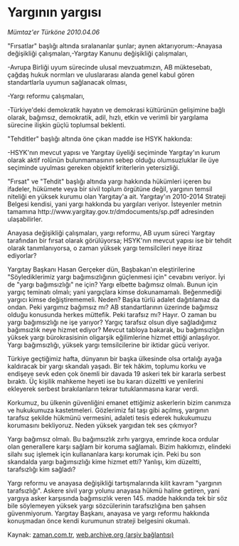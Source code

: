 # Yargının yargısı

*Mümtaz'er Türköne 2010.04.06*

<tr><td class="metin" colspan="2" style="padding-top: 20px; padding-left: 5px; ">"Fırsatlar" başlığı altında sıralananlar şunlar; aynen aktarıyorum:-Anayasa değişikliği çalışmaları,-Yargıtay Kanunu değişikliği çalışmaları,</td></tr><tr><td class="metin" colspan="2" style="padding-top: 20px; padding-left: 5px; "><p>-Avrupa Birliği uyum sürecinde ulusal mevzuatımızın, AB müktesebatı, çağdaş hukuk normları ve uluslararası alanda genel kabul gören standartlarla uyumun sağlanacak olması,
<p>-Yargı reformu çalışmaları,
<p>-Türkiye'deki demokratik hayatın ve demokrasi kültürünün gelişimine bağlı olarak, bağımsız, demokratik, adil, hızlı, etkin ve verimli bir yargılama sürecine ilişkin güçlü toplumsal beklenti.
<p>"Tehditler" başlığı altında öne çıkan madde ise HSYK hakkında:
<p>-HSYK'nın mevcut yapısı ve Yargıtay üyeliği seçiminde Yargıtay'ın kurum olarak aktif rolünün bulunmamasının sebep olduğu olumsuzluklar ile üye seçiminde uyulması gereken objektif kriterlerin yetersizliği.
<p>"Fırsat" ve "Tehdit" başlığı altında yargı hakkında hükümleri içeren bu ifadeler, hükümete veya bir sivil toplum örgütüne değil, yargının temsil niteliği en yüksek kurumu olan Yargıtay'a ait. Yargıtay'ın 2010-2014 Strateji Belgesi kendisi, yani yargı hakkında bu yargıları veriyor. İsteyenler metnin tamamına http://www.yargitay.gov.tr/dmdocuments/sp.pdf adresinden ulaşabilirler.
<p>Anayasa değişikliği çalışmaları, yargı reformu, AB uyum süreci Yargıtay tarafından bir fırsat olarak görülüyorsa; HSYK'nın mevcut yapısı ise bir tehdit olarak tanımlanıyorsa, o zaman yüksek yargı temsilcileri neye itiraz ediyorlar?
<p>Yargıtay Başkanı Hasan Gerçeker dün, Başbakan'ın eleştirilerine "Söylediklerimiz yargı bağımsızlığının güçlenmesi için" cevabını veriyor. İyi de "yargı bağımsızlığı" ne için? Yargı elbette bağımsız olmalı. Bunun için yargıç teminatı olmalı; yani yargıçlara kimse dokunamamalı. Beğenmediği yargıcı kimse değiştirememeli. Neden? Başka türlü adalet dağıtılamaz da ondan. Peki yargımız bağımsız mı? AB standartlarının üzerinde bağımsız olduğu konusunda herkes müttefik. Peki tarafsız mı? Hayır. O zaman bu yargı bağımsızlığı ne işe yarıyor? Yargıç tarafsız olsun diye sağladığımız bağımsızlık neye hizmet ediyor? Mevcut tabloya bakarak, bu bağımsızlığın yüksek yargı bürokrasisinin oligarşik eğilimlerine hizmet ettiği anlaşılıyor. Yargı bağımsızlığı, yüksek yargı temsilcilerine bir iktidar gücü veriyor.
<p>Türkiye geçtiğimiz hafta, dünyanın bir başka ülkesinde olsa ortalığı ayağa kaldıracak bir yargı skandalı yaşadı. Bir tek hâkim, toplumu korku ve endişeye sevk eden çok önemli bir davada 19 askeri tek bir kararla serbest bıraktı. Üç kişilik mahkeme heyeti ise bu kararı düzeltti ve yenilerini ekleyerek serbest bırakılanların tekrar tutuklanmasına karar verdi.
<p>Korkumuz, bu ülkenin güvenliğini emanet ettiğimiz askerlerin bizim canımıza ve hukukumuza kastetmeleri. Gözlerimiz fal taşı gibi açılmış, yargının tarafsız şekilde hükmünü vermesini, adaleti tesis ederek hukukumuzu korumasını bekliyoruz. Neden yüksek yargıdan tek ses çıkmıyor?
<p>Yargı bağımsız olmalı. Bu bağımsızlık zırhı yargıya, emrinde koca ordular olan generallere karşı sağlam bir koruma sağlamalı. Bizim hakkımızı, elindeki silahı suç işlemek için kullananlara karşı korumak için. Peki bu son skandalda yargı bağımsızlığı kime hizmet etti? Yanlışı, kim düzeltti, tarafsızlığı kim sağladı?
<p>Yargı reformu ve anayasa değişikliği tartışmalarında kilit kavram "yargının tarafsızlığı". Askere sivil yargı yolunu anayasa hükmü haline getiren, yani yargıya asker karşısında bağımsızlık veren 145. madde hakkında tek bir söz bile söylemeyen yüksek yargı sözcülerinin tarafsızlığına ben şahsen güvenmiyorum. Yargıtay Başkanı, anayasa ve yargı reformu hakkında konuşmadan önce kendi kurumunun strateji belgesini okumalı.<br/></p></p></p></p></p></p></p></p></p></p></p></p></td></tr>

Kaynak: [zaman.com.tr](http://zaman.com.tr/yazar.do?yazino=969807), [web.archive.org (arşiv bağlantısı)](http://web.archive.org/web/20100414001044/http://www.zaman.com.tr:80/yazar.do?yazino=969807)
